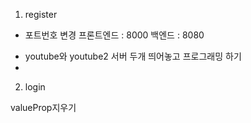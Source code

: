 1. register

* 포트번호 변경
프론트엔드 : 8000
백엔드 : 8080

- youtube와 youtube2 서버 두개 띄어놓고 프로그래밍 하기
- 
2. login 

valueProp지우기
